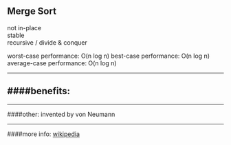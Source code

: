 
__Merge Sort__
---
not in-place  
stable  
recursive / divide & conquer  

worst-case performance:  O(n log n) 
best-case performance:   O(n log n)
average-case performance: O(n log n)  



---
####benefits:
- 

    
---
####other:
invented by von Neumann

---
####more info:
[wikipedia](https://en.wikipedia.org/wiki/Selection_sort)


